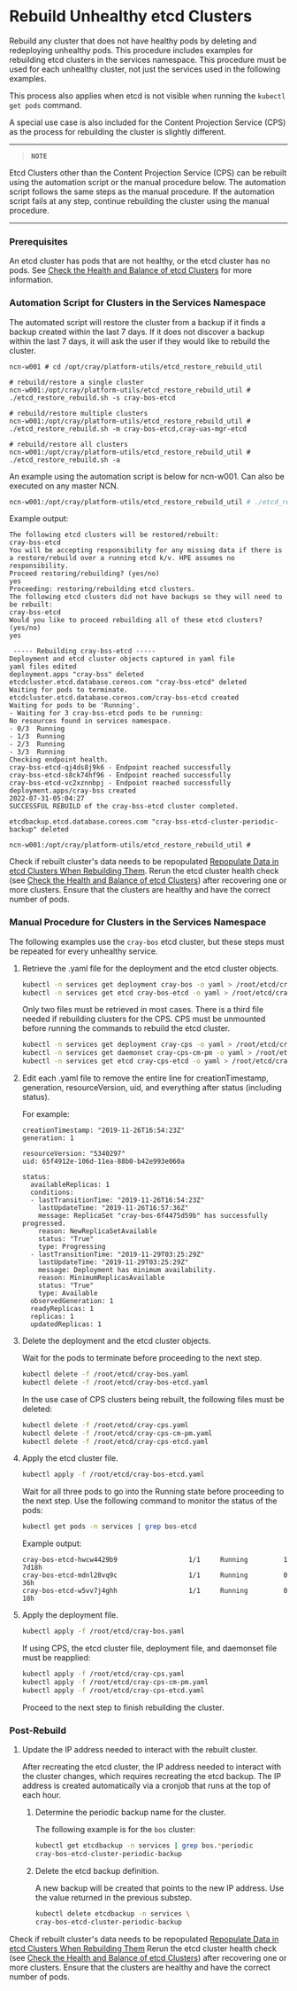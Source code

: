 # Rebuild Unhealthy etcd Clusters

Rebuild any cluster that does not have healthy pods by deleting and redeploying unhealthy pods. This procedure includes examples for rebuilding etcd clusters in the services namespace. This procedure must be used for each unhealthy cluster, not just the services used in the following examples.

This process also applies when etcd is not visible when running the `kubectl get pods` command.

A special use case is also included for the Content Projection Service \(CPS\) as the process for rebuilding the cluster is slightly different.

---
> **`NOTE`**

Etcd Clusters other than the Content Projection Service \(CPS\) can be rebuilt using the automation script or the manual procedure below. The automation script follows the same steps as the manual procedure. If the automation script fails at any step, continue rebuilding the cluster using the manual procedure.

---

### Prerequisites

An etcd cluster has pods that are not healthy, or the etcd cluster has no pods. See [Check the Health and Balance of etcd Clusters](Check_the_Health_and_Balance_of_etcd_Clusters.md) for more information.

### Automation Script for Clusters in the Services Namespace

The automated script will restore the cluster from a backup if it finds a backup created within the last 7 days. If it does not discover a backup within the last 7 days, it will ask the user if they would like to rebuild the cluster.

```text
ncn-w001 # cd /opt/cray/platform-utils/etcd_restore_rebuild_util

# rebuild/restore a single cluster
ncn-w001:/opt/cray/platform-utils/etcd_restore_rebuild_util # ./etcd_restore_rebuild.sh -s cray-bos-etcd

# rebuild/restore multiple clusters
ncn-w001:/opt/cray/platform-utils/etcd_restore_rebuild_util # ./etcd_restore_rebuild.sh -m cray-bos-etcd,cray-uas-mgr-etcd

# rebuild/restore all clusters
ncn-w001:/opt/cray/platform-utils/etcd_restore_rebuild_util # ./etcd_restore_rebuild.sh -a
```

An example using the automation script is below for ncn-w001. Can also
be executed on any master NCN.

```bash
ncn-w001:/opt/cray/platform-utils/etcd_restore_rebuild_util # ./etcd_restore_rebuild.sh -s cray-bss-etcd
```

Example output:

```text
The following etcd clusters will be restored/rebuilt:
cray-bss-etcd
You will be accepting responsibility for any missing data if there is a restore/rebuild over a running etcd k/v. HPE assumes no responsibility.
Proceed restoring/rebuilding? (yes/no)
yes
Proceeding: restoring/rebuilding etcd clusters.
The following etcd clusters did not have backups so they will need to be rebuilt:
cray-bss-etcd
Would you like to proceed rebuilding all of these etcd clusters? (yes/no)
yes

 ----- Rebuilding cray-bss-etcd -----
Deployment and etcd cluster objects captured in yaml file
yaml files edited
deployment.apps "cray-bss" deleted
etcdcluster.etcd.database.coreos.com "cray-bss-etcd" deleted
Waiting for pods to terminate.
etcdcluster.etcd.database.coreos.com/cray-bss-etcd created
Waiting for pods to be 'Running'.
- Waiting for 3 cray-bss-etcd pods to be running:
No resources found in services namespace.
- 0/3  Running
- 1/3  Running
- 2/3  Running
- 3/3  Running
Checking endpoint health.
cray-bss-etcd-qj4ds8j9k6 - Endpoint reached successfully
cray-bss-etcd-s8ck74hf96 - Endpoint reached successfully
cray-bss-etcd-vc2xznnbpj - Endpoint reached successfully
deployment.apps/cray-bss created
2022-07-31-05:04:27
SUCCESSFUL REBUILD of the cray-bss-etcd cluster completed.

etcdbackup.etcd.database.coreos.com "cray-bss-etcd-cluster-periodic-backup" deleted

ncn-w001:/opt/cray/platform-utils/etcd_restore_rebuild_util #
```
Check if rebuilt cluster's data needs to be repopulated [Repopulate Data in etcd Clusters When Rebuilding Them](Repopulate_Data_in_etcd_Clusters_When_Rebuilding_Them.md).
Rerun the etcd cluster health check \(see [Check the Health and Balance of etcd Clusters](Check_the_Health_and_Balance_of_etcd_Clusters.md)\) after recovering one or more clusters. Ensure that the clusters are healthy and have the correct number of pods.

### Manual Procedure for Clusters in the Services Namespace

The following examples use the `cray-bos` etcd cluster, but these steps must be repeated for every unhealthy service.

1.  Retrieve the .yaml file for the deployment and the etcd cluster objects.

    ```bash
    kubectl -n services get deployment cray-bos -o yaml > /root/etcd/cray-bos.yaml
    kubectl -n services get etcd cray-bos-etcd -o yaml > /root/etcd/cray-bos-etcd.yaml
    ```

    Only two files must be retrieved in most cases. There is a third file needed if rebuilding clusters for the CPS. CPS must be unmounted before running the commands to rebuild the etcd cluster.

    ```bash
    kubectl -n services get deployment cray-cps -o yaml > /root/etcd/cray-cps.yaml
    kubectl -n services get daemonset cray-cps-cm-pm -o yaml > /root/etcd/cray-cps-cm-pm.yaml
    kubectl -n services get etcd cray-cps-etcd -o yaml > /root/etcd/cray-cps-etcd.yaml
    ```

2.  Edit each .yaml file to remove the entire line for creationTimestamp, generation, resourceVersion, uid, and everything after status \(including status\).

    For example:

    ```text
    creationTimestamp: "2019-11-26T16:54:23Z"
    generation: 1

    resourceVersion: "5340297"
    uid: 65f4912e-106d-11ea-88b0-b42e993e060a

    status:
      availableReplicas: 1
      conditions:
      - lastTransitionTime: "2019-11-26T16:54:23Z"
        lastUpdateTime: "2019-11-26T16:57:36Z"
        message: ReplicaSet "cray-bos-6f4475d59b" has successfully progressed.
        reason: NewReplicaSetAvailable
        status: "True"
        type: Progressing
      - lastTransitionTime: "2019-11-29T03:25:29Z"
        lastUpdateTime: "2019-11-29T03:25:29Z"
        message: Deployment has minimum availability.
        reason: MinimumReplicasAvailable
        status: "True"
        type: Available
      observedGeneration: 1
      readyReplicas: 1
      replicas: 1
      updatedReplicas: 1
    ```

3.  Delete the deployment and the etcd cluster objects.

    Wait for the pods to terminate before proceeding to the next step.

    ```bash
    kubectl delete -f /root/etcd/cray-bos.yaml
    kubectl delete -f /root/etcd/cray-bos-etcd.yaml
    ```

    In the use case of CPS clusters being rebuilt, the following files must be deleted:

    ```bash
    kubectl delete -f /root/etcd/cray-cps.yaml
    kubectl delete -f /root/etcd/cray-cps-cm-pm.yaml
    kubectl delete -f /root/etcd/cray-cps-etcd.yaml
    ```

4.  Apply the etcd cluster file.

    ```bash
    kubectl apply -f /root/etcd/cray-bos-etcd.yaml
    ```

    Wait for all three pods to go into the Running state before proceeding to the next step. Use the following command to monitor the status of the pods:

    ```bash
    kubectl get pods -n services | grep bos-etcd
    ```

    Example output:

    ```text
    cray-bos-etcd-hwcw4429b9                  1/1     Running         1          7d18h
    cray-bos-etcd-mdnl28vq9c                  1/1     Running         0          36h
    cray-bos-etcd-w5vv7j4ghh                  1/1     Running         0          18h
    ```

5.  Apply the deployment file.

    ```bash
    kubectl apply -f /root/etcd/cray-bos.yaml
    ```

    If using CPS, the etcd cluster file, deployment file, and daemonset file must be reapplied:

    ```bash
    kubectl apply -f /root/etcd/cray-cps.yaml
    kubectl apply -f /root/etcd/cray-cps-cm-pm.yaml
    kubectl apply -f /root/etcd/cray-cps-etcd.yaml
    ```

    Proceed to the next step to finish rebuilding the cluster.

### Post-Rebuild

1.  Update the IP address needed to interact with the rebuilt cluster.

    After recreating the etcd cluster, the IP address needed to interact with the cluster changes, which requires recreating the etcd backup. The IP address is created automatically via a cronjob that runs at the top of each hour.

    1.  Determine the periodic backup name for the cluster.

        The following example is for the `bos` cluster:

        ```bash
        kubectl get etcdbackup -n services | grep bos.*periodic
        cray-bos-etcd-cluster-periodic-backup
        ```

    2.  Delete the etcd backup definition.

        A new backup will be created that points to the new IP address. Use the value returned in the previous substep.

        ```bash
        kubectl delete etcdbackup -n services \
        cray-bos-etcd-cluster-periodic-backup
        ```
Check if rebuilt cluster's data needs to be repopulated [Repopulate Data in etcd Clusters When Rebuilding Them](Repopulate_Data_in_etcd_Clusters_When_Rebuilding_Them.md)
Rerun the etcd cluster health check \(see [Check the Health and Balance of etcd Clusters](Check_the_Health_and_Balance_of_etcd_Clusters.md)\) after recovering one or more clusters. Ensure that the clusters are healthy and have the correct number of pods.

